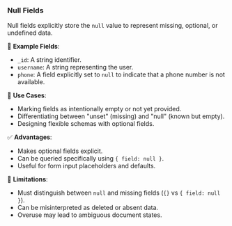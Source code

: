 ### Null Fields

Null fields explicitly store the `null` value to represent missing, optional, or undefined data.

🧱 **Example Fields**:

- `_id`: A string identifier.
- `username`: A string representing the user.
- `phone`: A field explicitly set to `null` to indicate that a phone number is not available.

📌 **Use Cases**:

- Marking fields as intentionally empty or not yet provided.
- Differentiating between "unset" (missing) and "null" (known but empty).
- Designing flexible schemas with optional fields.

✅ **Advantages**:

- Makes optional fields explicit.
- Can be queried specifically using `{ field: null }`.
- Useful for form input placeholders and defaults.

🚫 **Limitations**:

- Must distinguish between `null` and missing fields (`{}` vs `{ field: null }`).
- Can be misinterpreted as deleted or absent data.
- Overuse may lead to ambiguous document states.
